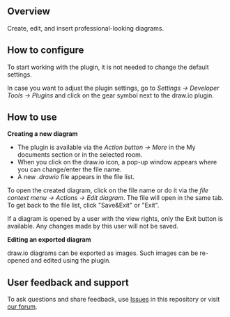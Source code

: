 ## Overview

Create, edit, and insert professional-looking diagrams.

## How to configure

To start working with the plugin, it is not needed to change the default settings.

In case you want to adjust the plugin settings, go to *Settings -> Developer Tools -> Plugins* and click on the gear symbol next to the draw.io plugin.

## How to use

**Creating a new diagram**

* The plugin is available via the *Action button -> More* in the My documents section or in the selected room.
* When you click on the draw.io icon, a pop-up window appears where you can change/enter the file name.
* A new *.drawio* file appears in the file list.

To open the created diagram, click on the file name or do it via the *file context menu -> Actions -> Edit diagram*. The file will open in the same tab. To get back to the file list, click "Save&Exit" or "Exit".

If a diagram is opened by a user with the view rights, only the Exit button is available. Any changes made by this user will not be saved.

**Editing an exported diagram**

draw.io diagrams can be exported as images. Such images can be re-opened and edited using the plugin.

## User feedback and support

To ask questions and share feedback, use [Issues](https://github.com/ONLYOFFICE/docspace-plugins/issues) in this repository or visit [our forum](https://forum.onlyoffice.com/).